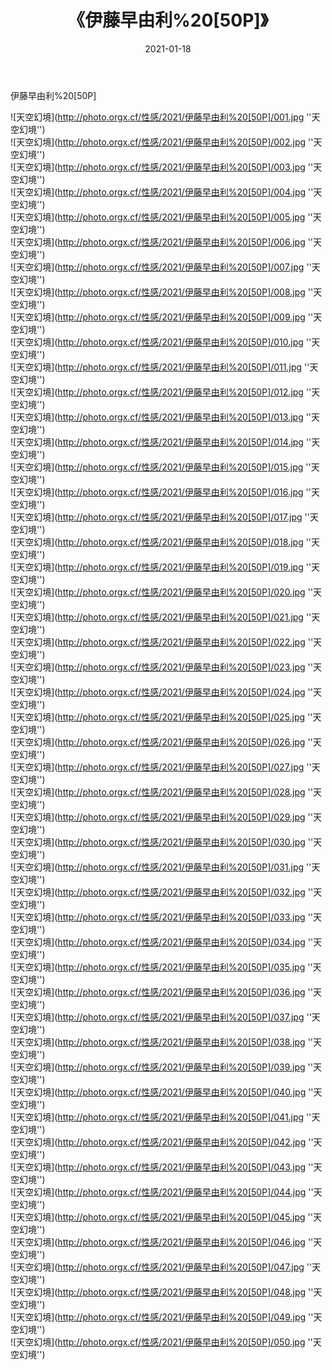 ﻿---
layout: post
title: 《伊藤早由利%20[50P]》
date: 2021-01-18
img: http://photo.orgx.cf/性感/2021/伊藤早由利%20[50P]/000.jpg
tags: [美女,性感,泳衣]
---

伊藤早由利%20[50P]



![天空幻境](http://photo.orgx.cf/性感/2021/伊藤早由利%20[50P]/001.jpg ''天空幻境'')<br>
![天空幻境](http://photo.orgx.cf/性感/2021/伊藤早由利%20[50P]/002.jpg ''天空幻境'')<br>
![天空幻境](http://photo.orgx.cf/性感/2021/伊藤早由利%20[50P]/003.jpg ''天空幻境'')<br>
![天空幻境](http://photo.orgx.cf/性感/2021/伊藤早由利%20[50P]/004.jpg ''天空幻境'')<br>
![天空幻境](http://photo.orgx.cf/性感/2021/伊藤早由利%20[50P]/005.jpg ''天空幻境'')<br>
![天空幻境](http://photo.orgx.cf/性感/2021/伊藤早由利%20[50P]/006.jpg ''天空幻境'')<br>
![天空幻境](http://photo.orgx.cf/性感/2021/伊藤早由利%20[50P]/007.jpg ''天空幻境'')<br>
![天空幻境](http://photo.orgx.cf/性感/2021/伊藤早由利%20[50P]/008.jpg ''天空幻境'')<br>
![天空幻境](http://photo.orgx.cf/性感/2021/伊藤早由利%20[50P]/009.jpg ''天空幻境'')<br>
![天空幻境](http://photo.orgx.cf/性感/2021/伊藤早由利%20[50P]/010.jpg ''天空幻境'')<br>
![天空幻境](http://photo.orgx.cf/性感/2021/伊藤早由利%20[50P]/011.jpg ''天空幻境'')<br>
![天空幻境](http://photo.orgx.cf/性感/2021/伊藤早由利%20[50P]/012.jpg ''天空幻境'')<br>
![天空幻境](http://photo.orgx.cf/性感/2021/伊藤早由利%20[50P]/013.jpg ''天空幻境'')<br>
![天空幻境](http://photo.orgx.cf/性感/2021/伊藤早由利%20[50P]/014.jpg ''天空幻境'')<br>
![天空幻境](http://photo.orgx.cf/性感/2021/伊藤早由利%20[50P]/015.jpg ''天空幻境'')<br>
![天空幻境](http://photo.orgx.cf/性感/2021/伊藤早由利%20[50P]/016.jpg ''天空幻境'')<br>
![天空幻境](http://photo.orgx.cf/性感/2021/伊藤早由利%20[50P]/017.jpg ''天空幻境'')<br>
![天空幻境](http://photo.orgx.cf/性感/2021/伊藤早由利%20[50P]/018.jpg ''天空幻境'')<br>
![天空幻境](http://photo.orgx.cf/性感/2021/伊藤早由利%20[50P]/019.jpg ''天空幻境'')<br>
![天空幻境](http://photo.orgx.cf/性感/2021/伊藤早由利%20[50P]/020.jpg ''天空幻境'')<br>
![天空幻境](http://photo.orgx.cf/性感/2021/伊藤早由利%20[50P]/021.jpg ''天空幻境'')<br>
![天空幻境](http://photo.orgx.cf/性感/2021/伊藤早由利%20[50P]/022.jpg ''天空幻境'')<br>
![天空幻境](http://photo.orgx.cf/性感/2021/伊藤早由利%20[50P]/023.jpg ''天空幻境'')<br>
![天空幻境](http://photo.orgx.cf/性感/2021/伊藤早由利%20[50P]/024.jpg ''天空幻境'')<br>
![天空幻境](http://photo.orgx.cf/性感/2021/伊藤早由利%20[50P]/025.jpg ''天空幻境'')<br>
![天空幻境](http://photo.orgx.cf/性感/2021/伊藤早由利%20[50P]/026.jpg ''天空幻境'')<br>
![天空幻境](http://photo.orgx.cf/性感/2021/伊藤早由利%20[50P]/027.jpg ''天空幻境'')<br>
![天空幻境](http://photo.orgx.cf/性感/2021/伊藤早由利%20[50P]/028.jpg ''天空幻境'')<br>
![天空幻境](http://photo.orgx.cf/性感/2021/伊藤早由利%20[50P]/029.jpg ''天空幻境'')<br>
![天空幻境](http://photo.orgx.cf/性感/2021/伊藤早由利%20[50P]/030.jpg ''天空幻境'')<br>
![天空幻境](http://photo.orgx.cf/性感/2021/伊藤早由利%20[50P]/031.jpg ''天空幻境'')<br>
![天空幻境](http://photo.orgx.cf/性感/2021/伊藤早由利%20[50P]/032.jpg ''天空幻境'')<br>
![天空幻境](http://photo.orgx.cf/性感/2021/伊藤早由利%20[50P]/033.jpg ''天空幻境'')<br>
![天空幻境](http://photo.orgx.cf/性感/2021/伊藤早由利%20[50P]/034.jpg ''天空幻境'')<br>
![天空幻境](http://photo.orgx.cf/性感/2021/伊藤早由利%20[50P]/035.jpg ''天空幻境'')<br>
![天空幻境](http://photo.orgx.cf/性感/2021/伊藤早由利%20[50P]/036.jpg ''天空幻境'')<br>
![天空幻境](http://photo.orgx.cf/性感/2021/伊藤早由利%20[50P]/037.jpg ''天空幻境'')<br>
![天空幻境](http://photo.orgx.cf/性感/2021/伊藤早由利%20[50P]/038.jpg ''天空幻境'')<br>
![天空幻境](http://photo.orgx.cf/性感/2021/伊藤早由利%20[50P]/039.jpg ''天空幻境'')<br>
![天空幻境](http://photo.orgx.cf/性感/2021/伊藤早由利%20[50P]/040.jpg ''天空幻境'')<br>
![天空幻境](http://photo.orgx.cf/性感/2021/伊藤早由利%20[50P]/041.jpg ''天空幻境'')<br>
![天空幻境](http://photo.orgx.cf/性感/2021/伊藤早由利%20[50P]/042.jpg ''天空幻境'')<br>
![天空幻境](http://photo.orgx.cf/性感/2021/伊藤早由利%20[50P]/043.jpg ''天空幻境'')<br>
![天空幻境](http://photo.orgx.cf/性感/2021/伊藤早由利%20[50P]/044.jpg ''天空幻境'')<br>
![天空幻境](http://photo.orgx.cf/性感/2021/伊藤早由利%20[50P]/045.jpg ''天空幻境'')<br>
![天空幻境](http://photo.orgx.cf/性感/2021/伊藤早由利%20[50P]/046.jpg ''天空幻境'')<br>
![天空幻境](http://photo.orgx.cf/性感/2021/伊藤早由利%20[50P]/047.jpg ''天空幻境'')<br>
![天空幻境](http://photo.orgx.cf/性感/2021/伊藤早由利%20[50P]/048.jpg ''天空幻境'')<br>
![天空幻境](http://photo.orgx.cf/性感/2021/伊藤早由利%20[50P]/049.jpg ''天空幻境'')<br>
![天空幻境](http://photo.orgx.cf/性感/2021/伊藤早由利%20[50P]/050.jpg ''天空幻境'')<br>